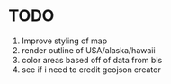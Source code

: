 # TODO
1. Improve styling of map
2. render outline of USA/alaska/hawaii
3. color areas based off of data from bls 
4. see if i need to credit geojson creator
